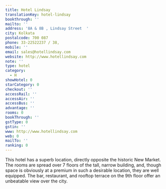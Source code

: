 ```yaml
---
title: Hotel Lindsay
translationKey: hotel-lindsay
bookthrough: ''
mailto: ''
address: '8A & 8B , Lindsay Street  '
city: Kolkata
postalcode: 700 087
phone: 33-22522237 / 38,
mobile: ''
email: sales@hotellindsay.com
website: http://www.hotellindsay.com
note: ''
type: hotel
category:
  - H
showHotel: 0
starCategory: 0
checkout: ''
accessRail: ''
accessAir: ''
accessBus: ''
advantage: ''
rooms: 0
bookThrough: ''
gstType: 0
gstin: ''
www: http://www.hotellindsay.com
web: 0
mailTo: ''
ranking: 0
---
```







This hotel has a superb location, directly opposite the historic New Market. The rooms are spread over 7 floors of the tall, narrow building, and, though space is obviously at a premium in such a desirable location, they are well equipped. The bar, restaurant, and rooftop terrace on the 9th floor offer an unbeatable view over the city.  